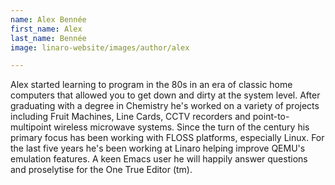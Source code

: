 ```yaml
---
name: Alex Bennée
first_name: Alex
last_name: Bennée
image: linaro-website/images/author/alex

---
```


Alex started learning to program in the 80s in an era of classic home computers that allowed you to get down and dirty at the system level. After graduating with a degree in Chemistry he's worked on a variety of projects including Fruit Machines, Line Cards, CCTV recorders and point-to-multipoint wireless microwave systems. Since the turn of the century his primary focus has been working with FLOSS platforms, especially Linux. For the last five years he's been working at Linaro helping improve QEMU's emulation features. A keen Emacs user he will happily answer questions and proselytise for the One True Editor (tm).
